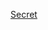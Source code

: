 [Secret](https://themechanic08tinkering.github.io/Secret-for-you-guys-/Undertale%20Asgore%20Fight%20(1).html)